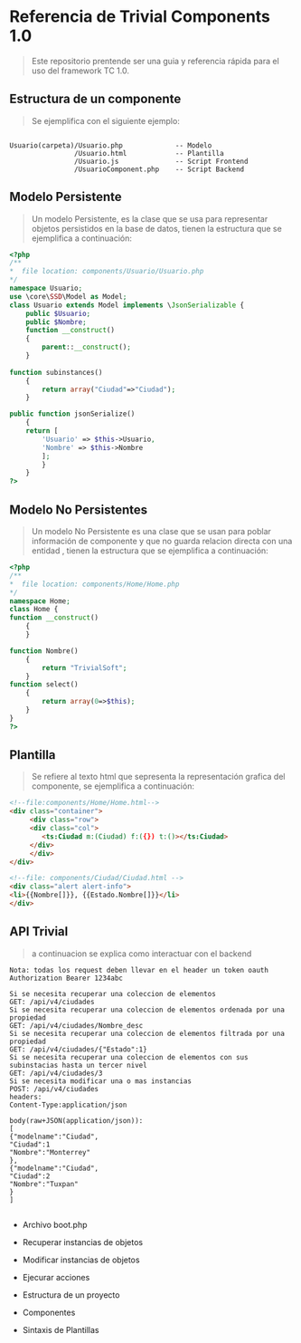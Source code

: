 # Referencia de Trivial Components 1.0

> Este repositorio prentende ser una guia y referencia rápida para el uso del framework TC 1.0.

## Estructura de un componente

> Se ejemplifica con el siguiente ejemplo:

```plain

Usuario(carpeta)/Usuario.php             -- Modelo          
                /Usuario.html            -- Plantilla
                /Usuario.js              -- Script Frontend 
                /UsuarioComponent.php    -- Script Backend 
```

## Modelo Persistente
> Un modelo Persistente, es la clase que se usa para representar objetos persistidos en la base de datos, tienen 
la estructura que se ejemplifica a continuación:

```php 
<?php
/**
*  file location: components/Usuario/Usuario.php 
*/ 
namespace Usuario;
use \core\SSD\Model as Model;
class Usuario extends Model implements \JsonSerializable {
	public $Usuario;
	public $Nombre;
	function __construct()
	{
		parent::__construct();
	}
	
function subinstances()
	{    
		return array("Ciudad"=>"Ciudad");
	}	

public function jsonSerialize() 
	{
	return [  
		'Usuario' => $this->Usuario,
		'Nombre' => $this->Nombre
		];
		}		
	}
?>
```

## Modelo No Persistentes
> Un modelo No Persistente es una clase que se usan para poblar información de componente y que no guarda relacion directa con una entidad , tienen 
la estructura que se ejemplifica a continuación:

```php
<?php
/**
*  file location: components/Home/Home.php 
*/ 
namespace Home;
class Home {
function __construct()
	{	
	}

function Nombre()
	{
		return "TrivialSoft";
	}	
function select()
	{
		return array(0=>$this);
	}	
}
?>

```

## Plantilla

> Se refiere al texto html que sepresenta la representación grafica del componente, se ejemplifica a continuación:

```html
<!--file:components/Home/Home.html-->
<div class="container">
     <div class="row">
	 <div class="col">
	    <ts:Ciudad m:(Ciudad) f:({}) t:()></ts:Ciudad>
	 </div>
	 </div>
</div>

```

```html
<!--file: components/Ciudad/Ciudad.html -->
<div class="alert alert-info">
<li>{{Nombre[]}}, {{Estado.Nombre[]}}</li>
</div>
```



## API Trivial

> a continuacion se explica como interactuar con el backend

```plain
Nota: todas los request deben llevar en el header un token oauth
Authorization Bearer 1234abc

Si se necesita recuperar una coleccion de elementos 
GET: /api/v4/ciudades
Si se necesita recuperar una coleccion de elementos ordenada por una propiedad
GET: /api/v4/ciudades/Nombre_desc
Si se necesita recuperar una coleccion de elementos filtrada por una propiedad
GET: /api/v4/ciudades/{"Estado":1}
Si se necesita recuperar una coleccion de elementos con sus subinstacias hasta un tercer nivel
GET: /api/v4/ciudades/3
Si se necesita modificar una o mas instancias 
POST: /api/v4/ciudades
headers:
Content-Type:application/json

body(raw+JSON(application/json)):
[
{"modelname":"Ciudad",
"Ciudad":1
"Nombre":"Monterrey"
},
{"modelname":"Ciudad",
"Ciudad":2
"Nombre":"Tuxpan"
}
]


```

* Archivo boot.php

* Recuperar instancias de objetos
* Modificar instancias de objetos
* Ejecurar acciones
* Estructura de un proyecto
* Componentes
* Sintaxis de Plantillas
